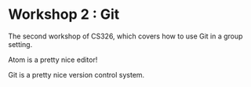 # Workshop 2 : Git

The second workshop of CS326, which covers how to use Git in a group setting.

Atom is a pretty nice editor!

Git is a pretty nice version control system.
